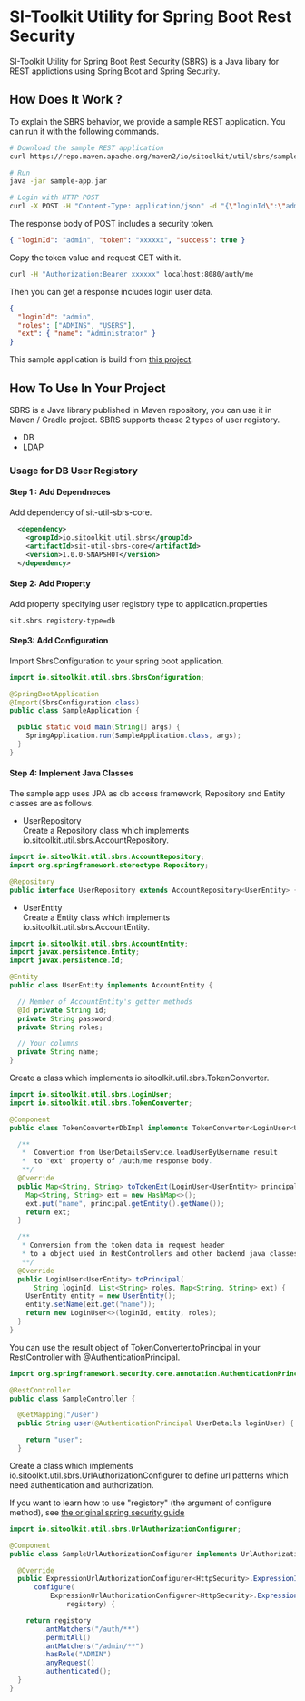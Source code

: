 # SI-Toolkit Utility for Spring Boot Rest Security

SI-Toolkit Utility for Spring Boot Rest Security (SBRS) is a Java libary for REST applictions using Spring Boot and Spring Security.

## How Does It Work ?

To explain the SBRS behavior, we provide a sample REST application.
You can run it with the following commands.

```sh
# Download the sample REST application
curl https://repo.maven.apache.org/maven2/io/sitoolkit/util/sbrs/sample-app/1.0.0-SNAPSHOT/sample-app-1.0.0-SNAPSHOT.jar -o sample-app.jar

# Run
java -jar sample-app.jar

# Login with HTTP POST
curl -X POST -H "Content-Type: application/json" -d "{\"loginId\":\"admin\", \"password\":\"password\"}" localhost:8080/auth/login
```

The response body of POST includes a security token.

```json
{ "loginId": "admin", "token": "xxxxxx", "success": true }
```

Copy the token value and request GET with it.

```sh
curl -H "Authorization:Bearer xxxxxx" localhost:8080/auth/me
```

Then you can get a response includes login user data.

```json
{
  "loginId": "admin",
  "roles": ["ADMINS", "USERS"],
  "ext": { "name": "Administrator" }
}
```

This sample application is build from [this project](sample-app).

## How To Use In Your Project

SBRS is a Java library published in Maven repository, you can use it in Maven / Gradle project. SBRS supports thease 2 types of user registory.

- DB
- LDAP

### Usage for DB User Registory

#### Step 1 : Add Dependneces

Add dependency of sit-util-sbrs-core.

```xml
  <dependency>
    <groupId>io.sitoolkit.util.sbrs</groupId>
    <artifactId>sit-util-sbrs-core</artifactId>
    <version>1.0.0-SNAPSHOT</version>
  </dependency>
```

#### Step 2: Add Property

Add property specifying user registory type to application.properties

```properties
sit.sbrs.registory-type=db
```

#### Step3: Add Configuration

Import SbrsConfiguration to your spring boot application.

```java
import io.sitoolkit.util.sbrs.SbrsConfiguration;

@SpringBootApplication
@Import(SbrsConfiguration.class)
public class SampleApplication {

  public static void main(String[] args) {
    SpringApplication.run(SampleApplication.class, args);
  }
}
```

#### Step 4: Implement Java Classes

The sample app uses JPA as db access framework, Repository and Entity classes are as follows.

- UserRepository  
  Create a Repository class which implements io.sitoolkit.util.sbrs.AccountRepository.

```java
import io.sitoolkit.util.sbrs.AccountRepository;
import org.springframework.stereotype.Repository;

@Repository
public interface UserRepository extends AccountRepository<UserEntity> {}
```

- UserEntity  
  Create a Entity class which implements io.sitoolkit.util.sbrs.AccountEntity.

```java
import io.sitoolkit.util.sbrs.AccountEntity;
import javax.persistence.Entity;
import javax.persistence.Id;

@Entity
public class UserEntity implements AccountEntity {

  // Member of AccountEntity's getter methods
  @Id private String id;
  private String password;
  private String roles;

  // Your columns
  private String name;
}
```

Create a class which implements io.sitoolkit.util.sbrs.TokenConverter.

```java
import io.sitoolkit.util.sbrs.LoginUser;
import io.sitoolkit.util.sbrs.TokenConverter;

@Component
public class TokenConverterDbImpl implements TokenConverter<LoginUser<UserEntity>> {

  /**
   *  Convertion from UserDetailsService.loadUserByUsername result
   *  to "ext" property of /auth/me response body.
   **/
  @Override
  public Map<String, String> toTokenExt(LoginUser<UserEntity> principal) {
    Map<String, String> ext = new HashMap<>();
    ext.put("name", principal.getEntity().getName());
    return ext;
  }

  /**
   * Conversion from the token data in request header
   * to a object used in RestControllers and other backend java classes.
   **/
  @Override
  public LoginUser<UserEntity> toPrincipal(
      String loginId, List<String> roles, Map<String, String> ext) {
    UserEntity entity = new UserEntity();
    entity.setName(ext.get("name"));
    return new LoginUser<>(loginId, entity, roles);
  }
}
```

You can use the result object of TokenConverter.toPrincipal in your RestController with @AuthenticationPrincipal.

```java
import org.springframework.security.core.annotation.AuthenticationPrincipal;

@RestController
public class SampleController {

  @GetMapping("/user")
  public String user(@AuthenticationPrincipal UserDetails loginUser) {

    return "user";
  }

```

Create a class which implements io.sitoolkit.util.sbrs.UrlAuthorizationConfigurer to define url patterns which need authentication and authorization.

If you want to learn how to use "registory" (the argument of configure method),
see [the original spring security guide](https://docs.spring.io/spring-security/site/docs/current/guides/html5/helloworld-boot.html#creating-your-spring-security-configuration)

```java
import io.sitoolkit.util.sbrs.UrlAuthorizationConfigurer;

@Component
public class SampleUrlAuthorizationConfigurer implements UrlAuthorizationConfigurer {

  @Override
  public ExpressionUrlAuthorizationConfigurer<HttpSecurity>.ExpressionInterceptUrlRegistry
      configure(
          ExpressionUrlAuthorizationConfigurer<HttpSecurity>.ExpressionInterceptUrlRegistry
              registory) {

    return registory
        .antMatchers("/auth/**")
        .permitAll()
        .antMatchers("/admin/**")
        .hasRole("ADMIN")
        .anyRequest()
        .authenticated();
  }
}

```
